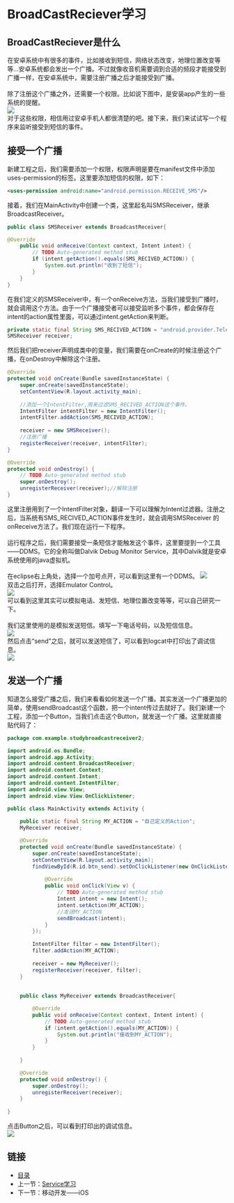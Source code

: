 # BroadCastReciever学习

## BroadCastReciever是什么
在安卓系统中有很多的事件，比如接收到短信，网络状态改变，地理位置改变等等...安卓系统都会发出一个广播。不过就像收音机需要调到合适的频段才能接受到广播一样，在安卓系统中，需要注册广播之后才能接受到广播。<br><br>
除了注册这个广播之外，还需要一个权限。比如说下图中，是安装app产生的一些系统的提醒。<br>
![](./imgs/3.7/3.7-1.png?raw=true)  <br>
对于这些权限，相信用过安卓手机人都很清楚的吧。接下来，我们来试试写一个程序来监听接受到短信的事件。
## 接受一个广播
新建工程之后，我们需要添加一个权限，权限声明是要在manifest文件中添加uses-permission的标签。这里要添加短信的权限，如下：
``` xml
<uses-permission android:name="android.permission.RECEIVE_SMS"/>  
```
接着，我们在MainActivity中创建一个类，这里起名叫SMSReceiver，继承BroadcastReceiver。
``` java
public class SMSReceiver extends BroadcastReceiver{

@Override
	public void onReceive(Context context, Intent intent) {
		// TODO Auto-generated method stub
		if (intent.getAction().equals(SMS_RECIVED_ACTION)) {
			System.out.println("收到了短信");
		}
	}
}
```
在我们定义的SMSReceiver中，有一个onReceive方法，当我们接受到广播时，就会调用这个方法。由于一个广播接受者可以接受监听多个事件，都会保存在intent的action属性里面，可以通过intent.getAction来判断。
``` java
private static final String SMS_RECIVED_ACTION = "android.provider.Telephony.SMS_RECEIVED";
SMSReceiver receiver;
```
然后我们把receiver声明成类中的变量，我们需要在onCreate的时候注册这个广播，在onDestroy中解除这个注册。
``` java
@Override
protected void onCreate(Bundle savedInstanceState) {
    super.onCreate(savedInstanceState);
    setContentView(R.layout.activity_main);
    
    //添加一个IntentFilter,用来过滤SMS_RECIVED_ACTION这个事件。
    IntentFilter intentFilter = new IntentFilter();
    intentFilter.addAction(SMS_RECIVED_ACTION);
    
    receiver = new SMSReceiver();
    //注册广播
    registerReceiver(receiver, intentFilter);
}

@Override
protected void onDestroy() {
	// TODO Auto-generated method stub
	super.onDestroy();
	unregisterReceiver(receiver);//解除注册
}
```
这里注册用到了一个IntentFilter对象，翻译一下可以理解为Intent过滤器。注册之后，当系统有SMS_RECIVED_ACTION事件发生时，就会调用SMSReceiver 的onReceive方法了。我们现在运行一下程序。<br><br>
运行程序之后，我们需要接受一条短信才能触发这个事件，这里要提到一个工具——DDMS。它的全称叫做Dalvik Debug Monitor Service，其中Dalvik就是安卓系统使用的java虚拟机。<br><br>
在eclipse右上角处，选择一个加号点开，可以看到这里有一个DDMS。
![](./imgs/3.7/3.7-2.png?raw=true)  <br>
双击之后打开，选择Emulator Control。<br>
![](./imgs/3.7/3.7-3.png?raw=true)  <br>
可以看到这里其实可以模拟电话、发短信、地理位置改变等等，可以自己研究一下。<br><br>
我们这里使用的是模拟发送短信。填写一下电话号码，以及短信信息。<br>
![](./imgs/3.7/3.7-4.png?raw=true)  <br>
然后点击“send”之后，就可以发送短信了，可以看到logcat中打印出了调试信息。<br>
![](./imgs/3.7/3.7-5.png?raw=true)  <br>
## 发送一个广播
知道怎么接受广播之后，我们来看看如何发送一个广播。其实发送一个广播更加的简单，使用sendBroadcast这个函数，把一个intent传过去就好了。我们新建一个工程，添加一个Button，当我们点击这个Button，就发送一个广播。这里就直接贴代码了：
``` java
package com.example.studybroadcastreceiver2;

import android.os.Bundle;
import android.app.Activity;
import android.content.BroadcastReceiver;
import android.content.Context;
import android.content.Intent;
import android.content.IntentFilter;
import android.view.View;
import android.view.View.OnClickListener;

public class MainActivity extends Activity {
	
	public static final String MY_ACTION = "自己定义的Action";
	MyReceiver receiver;

    @Override
    protected void onCreate(Bundle savedInstanceState) {
        super.onCreate(savedInstanceState);
        setContentView(R.layout.activity_main);
        findViewById(R.id.btn_send).setOnClickListener(new OnClickListener() {
			
			@Override
			public void onClick(View v) {
				// TODO Auto-generated method stub
				Intent intent = new Intent();
				intent.setAction(MY_ACTION);
				//发送MY_ACTION
				sendBroadcast(intent);
			}
		});
        
        IntentFilter filter = new IntentFilter();
        filter.addAction(MY_ACTION);
        
        receiver = new MyReceiver();
        registerReceiver(receiver, filter);
    }
    
    
    public class MyReceiver extends BroadcastReceiver{

		@Override
		public void onReceive(Context context, Intent intent) {
			// TODO Auto-generated method stub
			if (intent.getAction().equals(MY_ACTION)) {
				System.out.println("接收到MY_ACTION");
			}
		}
    	
    }

    @Override
    protected void onDestroy() {
    	super.onDestroy();
    	unregisterReceiver(receiver);
    }
    
}
```
点击Button之后，可以看到打印出的调试信息。<br>
![](./imgs/3.7/3.7-6.png?raw=true)  <br>
## 链接
- [目录](directory.md)  
- 上一节：[Service学习](3.6.md)  
- 下一节：移动开发——iOS